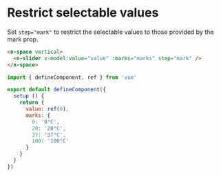 # Restrict selectable values

Set `step="mark"` to restrict the selectable values to those provided by the mark prop.

```html
<n-space vertical>
  <n-slider v-model:value="value" :marks="marks" step="mark" />
</n-space>
```

```js
import { defineComponent, ref } from 'vue'

export default defineComponent({
  setup () {
    return {
      value: ref(0),
      marks: {
        0: '0°C',
        20: '20°C',
        37: '37°C',
        100: '100°C'
      }
    }
  }
})
```